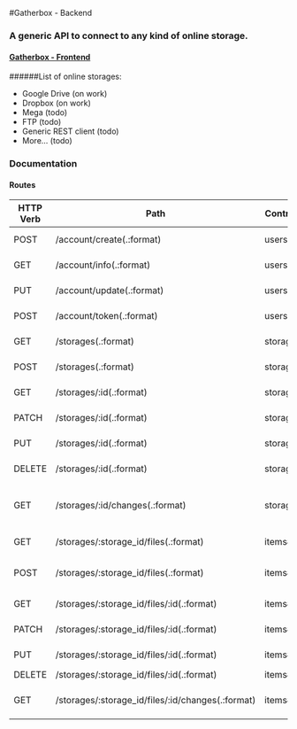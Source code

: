 #Gatherbox - Backend
### A generic API to connect to any kind of online storage.
#### [Gatherbox - Frontend](https://github.com/Ephismen/GBFE)

######List of online storages: 
- Google Drive (on work)
- Dropbox (on work)
- Mega (todo)
- FTP (todo)
- Generic REST client (todo)
- More... (todo)

### Documentation
#### Routes

<table>
<tr>
  <th>HTTP Verb</th> 
  <th>Path</th>
  <th>Controller#Action</th>
  <th>Description</th>
</tr>
<tbody>
<tr>
  <td>
POST
  </td>
  <td>
/account/create(.:format)
  </td>
  <td data-route-reqs="users#create">
users#create
  </td>
  <td>Account creation</td>
</tr>
<tr>
  <td>
GET
  </td>
  <td>
/account/info(.:format)
  </td>
  <td data-route-reqs="users#show">
users#show
  </td>
  <td>Account informations</td>
</tr>
<tr>
  <td>
PUT
  </td>
  <td>
/account/update(.:format)
  </td>
  <td data-route-reqs="users#update">
users#update
  </td>
  <td>Account edit</td>
</tr>
<tr>
  <td>
POST
  </td>
  <td>
/account/token(.:format)
  </td>
  <td data-route-reqs="users#token">
users#token
  </td>
  <td>Login - auth token</td>
</tr>
<tr>
  <td>
GET
  </td>
  <td>
/storages(.:format)
  </td>
  <td data-route-reqs="storages#index">
storages#index
  </td>
  <td>Get all storages</td>
</tr>
<tr>
  <td>
POST
  </td>
  <td>
/storages(.:format)
  </td>
  <td data-route-reqs="storages#create">
storages#create
  </td>
  <td>Add new storage</td>
</tr>
<tr>
  <td>
GET
  </td>
  <td>
/storages/:id(.:format)
  </td>
  <td data-route-reqs="storages#show">
storages#show
  </td>
  <td>Storage informations</td>
</tr>
<tr>
  <td>
PATCH
  </td>
  <td>
/storages/:id(.:format)
  </td>
  <td data-route-reqs="storages#update">
storages#update
  </td>
  <td>Edit storage informations</td>
</tr>
<tr>
  <td>
PUT
  </td>
  <td>
/storages/:id(.:format)
  </td>
  <td data-route-reqs="storages#update">
storages#update
  </td>
  <td>Edit storage informations</td>
</tr>
<tr>
  <td>
DELETE
  </td>
  <td>
/storages/:id(.:format)
  </td>
  <td data-route-reqs="storages#destroy">
storages#destroy
  </td>
  <td>Delete storage</td>
</tr>
<tr>
  <td>
GET
  </td>
  <td>
/storages/:id/changes(.:format)
  </td>
  <td data-route-reqs="storages#changes">
storages#changes
  </td>
  <td>Update remote storage informations</td>
</tr>
<tr>
  <td>
GET
  </td>
  <td>
/storages/:storage_id/files(.:format)
  </td>
  <td data-route-reqs="items#index">
items#index
  </td>
  <td>Storage root files</td>
</tr>
<tr>
  <td>
POST
  </td>
  <td>
/storages/:storage_id/files(.:format)
  </td>
  <td data-route-reqs="items#create">
items#create
  </td>
  <td>Add file/folder to storage</td>
</tr>
<tr>
  <td>
GET
  </td>
  <td>
/storages/:storage_id/files/:id(.:format)
  </td>
  <td data-route-reqs="items#show">
items#show
  </td>
  <td>File informations</td>
</tr>
<tr>
  <td>
PATCH
  </td>
  <td>
/storages/:storage_id/files/:id(.:format)
  </td>
  <td data-route-reqs="items#update">
items#update
  </td>
  <td>Edit file informations</td>
</tr>
<tr>
  <td>
PUT
  </td>
  <td>
/storages/:storage_id/files/:id(.:format)
  </td>
  <td data-route-reqs="items#update">
items#update
  </td>
  <td>Edit file informations</td>
</tr>
<tr>
  <td>
DELETE
  </td>
  <td>
/storages/:storage_id/files/:id(.:format)
  </td>
  <td data-route-reqs="items#destroy">
items#destroy
  </td>
  <td>Delete file</td>
</tr>
<tr>
  <td>
GET
  </td>
  <td>
/storages/:storage_id/files/:id/changes(.:format)
  </td>
  <td data-route-reqs="items#changes">
items#changes
  </td>
  <td>Update remote file informations</td>
</tr>
</tbody>
</table>
